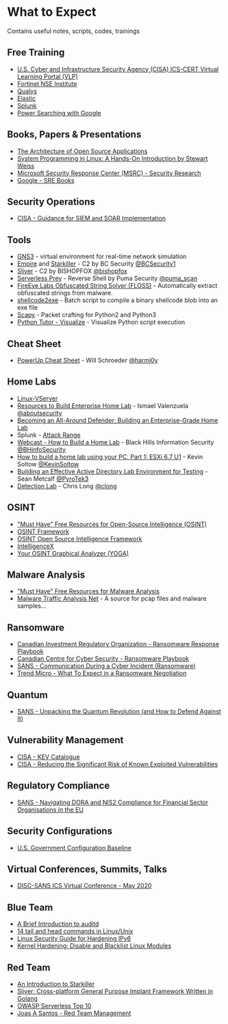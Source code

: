 # What to Expect
Contains useful notes, scripts, codes, trainings

## Free Training
* [U.S. Cyber and Infrastructure Security Agency (CISA) ICS-CERT Virtual Learning Portal (VLP)](https://ics-cert-training.inl.gov/learn)
* [Fortinet NSE Institute](https://training.fortinet.com) 
* [Qualys](https://www.qualys.com/training/)
* [Elastic](https://www.elastic.co/training/free)
* [Splunk](https://www.splunk.com/en_us/training/free-courses/overview.html)
* [Power Searching with Google](https://coursebuilder.withgoogle.com/sample/course)

## Books, Papers & Presentations
* [The Architecture of Open Source Applications](http://aosabook.org/en/index.html)
* [System Programming in Linux: A Hands-On Introduction by Stewart Weiss](https://github.com/stewartweiss/intro-linux-sys-prog)
* [Microsoft Security Response Center (MSRC) - Security Research](https://github.com/microsoft/MSRC-Security-Research)
* [Google - SRE Books](https://sre.google/books/)

## Security Operations
* [CISA - Guidance for SIEM and SOAR Implementation](https://www.cisa.gov/resources-tools/resources/guidance-siem-and-soar-implementation)

## Tools
* [GNS3](https://gns3.com/) - virtual environment for real-time network simulation
* [Empire](https://github.com/BC-SECURITY/Empire) and [Starkiller](https://github.com/BC-SECURITY/Starkiller) - C2 by BC Security [@BCSecurity1](https://twitter.com/BCSecurity1)
* [Sliver](https://github.com/BishopFox/sliver) - C2 by BISHOPFOX [@bishopfox](https://twitter.com/bishopfox) 
* [Serverless Prey](https://github.com/pumasecurity/serverless-prey) - Reverse Shell by Puma Security [@puma_scan](https://twitter.com/puma_scan)
* [FireEye Labs Obfuscated String Solver (FLOSS)](https://github.com/fireeye/flare-floss) - Automatically extract obfuscated strings from malware.
* [shellcode2exe](https://github.com/repnz/shellcode2exe) - Batch script to compile a binary shellcode blob into an exe file
* [Scapy](https://scapy.net) - Packet crafting for Python2 and Python3
* [Python Tutor - Visualize](http://www.pythontutor.com/visualize.html#mode=edit) - Visualize Python script execution

## Cheat Sheet
* [PowerUp Cheat Sheet](https://h4ck.co/wp-content/uploads/2017/11/PowerUp.pdf) - Will Schroeder [@harmj0y](https://twitter.com/harmj0y)

## Home Labs
* [Linux-VServer](http://linux-vserver.org/Welcome_to_Linux-VServer.org)
* [Resources to Build Enterprise Home Lab](https://github.com/aboutsecurity/blueteam_homelabs) - Ismael Valenzuela [@aboutsecurity](https://github.com/aboutsecurity)
* [Becoming an All-Around Defender: Building an Enterprise-Grade Home Lab](https://www.sans.org/blog/becoming-an-all-around-defender-building-an-enterprise-grade-home-lab)
* Splunk - [Attack Range](https://github.com/splunk/attack_range)
* [Webcast - How to Build a Home Lab](https://www.blackhillsinfosec.com/webcast-how-to-build-a-home-lab/) - Black Hills Information Security [@BHinfoSecurity](https://twitter.com/BHinfoSecurity)
* [How to build a home lab using your PC. Part 1: ESXi 6.7 U1](https://www.vmwareblog.org/build-home-lab-using-pc-part-1-esxi-6-7-u1/) - Kevin Soltow [@KevinSoltow](https://twitter.com/KevinSoltow/)
* [Building an Effective Active Directory Lab Environment for Testing](https://adsecurity.org/?p=2653) - Sean Metcalf [@PyroTek3](https://twitter.com/PyroTek3)
* [Detection Lab](https://github.com/clong/DetectionLab) - Chris Long [@clong](https://github.com/clong)

## OSINT
* ["Must Have" Free Resources for Open-Source Intelligence (OSINT)](https://www.sans.org/blog/-must-have-free-resources-for-open-source-intelligence-osint-/)
* [OSINT Framework](https://osintframework.com)
* [OSINT Open Source Intelligence Framework](http://osintframework.de)
* [IntelligenceX](https://intelx.io/tools)
* [Your OSINT Graphical Analyzer (YOGA)](https://yoga.osint.ninja/)

## Malware Analysis
* ["Must Have" Free Resources for Malware Analysis](https://www.sans.org/blog/-must-have-free-resources-for-malware-analysis/)
* [Malware Traffic Analysis Net](http://malware-traffic-analysis.net) - A source for pcap files and malware samples...

## Ransomware
* [Canadian Investment Regulatory Organization - Ransomware Response Playbook](https://www.ciro.ca/sites/default/files/2024-02/CIRO-Ransomware-Response-Playbook-EN.pdf)
* [Canadian Centre for Cyber Security - Ransomware Playbook](https://www.cyber.gc.ca/en/guidance/ransomware-playbook-itsm00099)
* [SANS - Communication During a Cyber Incident (Ransomware)](https://www.sans.org/blog/stay-ahead-of-ransomware-communication-during-cyber-incident/)
* [Trend Micro - What To Expect in a Ransomware Negotiation](https://www.trendmicro.com/en_sg/research/21/j/what-to-expect-in-a-ransomware-negotiation-.html)

## Quantum
* [SANS - Unpacking the Quantum Revolution (and How to Defend Against It)](https://www.sans.org/blog/emerging-threats-summit-2025-recap-unpacking-quantum-revolution/)

## Vulnerability Management
* [CISA - KEV Catalogue](https://www.cisa.gov/known-exploited-vulnerabilities-catalog)
* [CISA - Reducing the Significant Risk of Known Exploited Vulnerabilities](https://www.cisa.gov/known-exploited-vulnerabilities)

## Regulatory Compliance
* [SANS - Navigating DORA and NIS2 Compliance for Financial Sector Organisations in the EU](https://www.sans.org/blog/navigating-dora-nis2-compliance-eu-financial-sector-organisations/)

## Security Configurations
* [U.S. Government Configuration Baseline](https://csrc.nist.gov/Projects/United-States-Government-Configuration-Baseline)

## Virtual Conferences, Summits, Talks
* [DISC-SANS ICS Virtual Conference - May 2020](https://hub.dragos.com/disc-sans-virtual-conference-may-2020)

## Blue Team
* [A Brief Introduction to auditd](https://security.blogoverflow.com/2013/01/a-brief-introduction-to-auditd/)
* [14 tail and head commands in Linux/Unix](https://www.linux.com/training-tutorials/14-tail-and-head-commands-linuxunix/)
* [Linux Security Guide for Hardening IPv6](https://linux-audit.com/linux-security-guide-for-hardening-ipv6/)
* [Kernel Hardening: Disable and Blacklist Linux Modules](https://linux-audit.com/kernel-hardening-disable-and-blacklist-linux-modules/)

## Red Team
* [An Introduction to Starkiller](https://www.bc-security.org/post/an-introduction-to-starkiller/)
* [Sliver: Cross-platform General Purpose Implant Framework Written in Golang](https://know.bishopfox.com/research/sliver)
* [OWASP Serverless Top 10](https://owasp.org/www-project-serverless-top-10/)
* [Joas A Santos - Red Team Management](https://github.com/CyberSecurityUP/Red-Team-Management)
